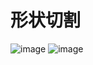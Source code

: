 # 形状切割
![image](https://github.com/lihaoAd/CutShape/blob/master/2020-05-07%2017.16.55.gif)
![image](https://github.com/lihaoAd/CutShape/blob/master/2020-05-07%2018.04.12.gif)
